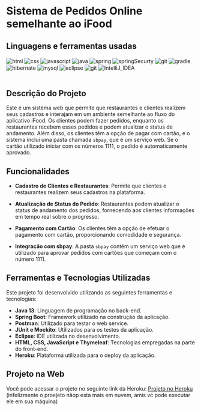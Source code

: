 # Sistema de Pedidos Online semelhante ao iFood 

## Linguagens e ferramentas  usadas
<div >
     <img align="center" alt="html" src="https://img.shields.io/badge/HTML-239120?style=for-the-badge&logo=html5&logoColor=white">
     <img align="center" alt="css" src="https://img.shields.io/badge/CSS-239120?&style=for-the-badge&logo=css3&logoColor=white">
     <img align="center" alt="javascript" src="https://img.shields.io/badge/JavaScript-F7DF1E?style=for-the-badge&logo=javascript&logoColor=black">
     <img align="center" alt="java" src="https://img.shields.io/badge/Java-ED8B00?style=for-the-badge&logo=java&logoColor=white">
     <img align="center" alt="spring" src="https://img.shields.io/badge/Spring-6DB33F?style=for-the-badge&logo=spring&logoColor=white">
     <img align="center" alt="springSecurty" src="https://img.shields.io/badge/Spring_Security-6DB33F?style=for-the-badge&logo=Spring-Security&logoColor=white">
     <img align="center" alt="git" src="https://img.shields.io/badge/GIT-E44C30?style=for-the-badge&logo=git&logoColor=white">
     <img align="center" alt="gradle" src="https://img.shields.io/badge/gradle-02303A?style=for-the-badge&logo=gradle&logoColor=white">
     <img align="center" alt="hibernate" src="https://img.shields.io/badge/Hibernate-59666C?style=for-the-badge&logo=Hibernate&logoColor=white">
     <img align="center" alt="mysql" src="https://img.shields.io/badge/MySQL-00000F?style=for-the-badge&logo=mysql&logoColor=white">
     <img align="center" alt="eclipse" src="https://img.shields.io/badge/Eclipse-2C2255?style=for-the-badge&logo=eclipse&logoColor=white">
     <img align="center" alt="git" src="https://img.shields.io/badge/GIT-E44C30?style=for-the-badge&logo=git&logoColor=white">
     <img align="center" alt="IntelliJ_IDEA" src="https://img.shields.io/badge/IntelliJ_IDEA-000000.svg?style=for-the-badge&logo=intellij-idea&logoColor=white">
</div><br>

## Descrição do Projeto 

Este é um sistema web que permite que restaurantes e clientes realizem seus cadastros e interajam em um ambiente semelhante ao fluxo do aplicativo iFood. Os clientes podem fazer pedidos, enquanto os restaurantes recebem esses pedidos e podem atualizar o status de andamento. Além disso, os clientes têm a opção de pagar com cartão, e o sistema inclui uma pasta chamada `sbpay`, que é um serviço web. Se o cartão utilizado iniciar com os números 1111, o pedido é automaticamente aprovado.

## Funcionalidades

- **Cadastro de Clientes e Restaurantes**: Permite que clientes e restaurantes realizem seus cadastros na plataforma.

- **Atualização de Status do Pedido**: Restaurantes podem atualizar o status de andamento dos pedidos, fornecendo aos clientes informações em tempo real sobre o progresso.

- **Pagamento com Cartão**: Os clientes têm a opção de efetuar o pagamento com cartão, proporcionando comodidade e segurança.

- **Integração com sbpay**: A pasta `sbpay` contém um serviço web que é utilizado para aprovar pedidos com cartões que começam com o número 1111.

## Ferramentas e Tecnologias Utilizadas

Este projeto foi desenvolvido utilizando as seguintes ferramentas e tecnologias:

- **Java 13**: Linguagem de programação no back-end.
- **Spring Boot**: Framework utilizado na construção da aplicação.
- **Postman**: Utilizado para testar o web service.
- **JUnit e Mockito**: Utilizados para os testes da aplicação.
- **Eclipse**: IDE utilizada no desenvolvimento.
- **HTML, CSS, JavaScript e Thymeleaf**: Tecnologias empregadas na parte do front-end.
- **Heroku**: Plataforma utilizada para o deploy da aplicação.

## Projeto na Web

Você pode acessar o projeto no seguinte link da Heroku: [Projeto no Heroku](https://bluefooddddd-apppppppppppppp.herokuapp.com) (infelizmente o proejeto nãop esta mais em nuvem, amis vc pode executar ele em sua máquina)
